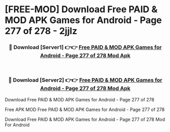 # [FREE-MOD] Download Free PAID & MOD APK Games for Android - Page 277 of 278 - 2jjlz


<div align="center">
<h3>🔴 Download [Server1] 👉👉 <a href="https://apk-comot.site?title=Free_PAID_&_MOD_APK_Games_for_Android_-_Page_277_of_278">Free PAID & MOD APK Games for Android - Page 277 of 278 Mod Apk</a></h3><br>

<h3>🔴 Download [Server2] 👉👉 <a href="https://apk-comot.site?title=Free_PAID_&_MOD_APK_Games_for_Android_-_Page_277_of_278">Free PAID & MOD APK Games for Android - Page 277 of 278 Mod Apk</a></h3>
</div>



Download Free PAID & MOD APK Games for Android - Page 277 of 278 

Free APK MOD Free PAID & MOD APK Games for Android - Page 277 of 278 

Download Free PAID & MOD APK Games for Android - Page 277 of 278 Mod For Android
